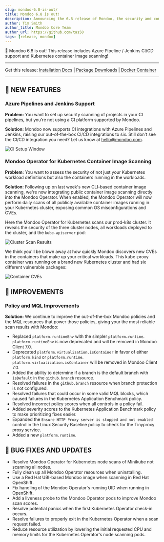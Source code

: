 ```yaml
---
slug: mondoo-6.8-is-out/
title: Mondoo 6.8 is out!
description: Announcing the 6.8 release of Mondoo, the security and compliance platform that prioritizes risks that matter most in your infrastructure.
author: Tim Smith
author_title: Mondoo Core Team
author_url: https://github.com/tas50
tags: [release, mondoo]
---
```


🥳 Mondoo 6.8 is out! This release includes Azure Pipeline / Jenkins CI/CD support and Kubernetes container image scanning!

---

Get this release: [Installation Docs](/cnspec/) | [Package Downloads](https://releases.mondoo.com/mondoo/) | [Docker Container](https://hub.docker.com/r/mondoo/client)

---

## 🎉 NEW FEATURES

### Azure Pipelines and Jenkins Support

**Problem:** You want to set up security scanning of projects in your CI pipelines, but you're not using a CI platform supported by Mondoo.

**Solution:** Mondoo now supports CI integrations with Azure Pipelines and Jenkins, raising our out-of-the-box CI/CD integrations to six. Still don't see the CI/CD integration you need? Let us know at hello@mondoo.com.

![CI Setup Window](/img/releases/2022-07-26-mondoo-6.8-is-out/ci_setup_window.png)

### Mondoo Operator for Kubernetes Container Image Scanning

**Problem:** You want to assess the security of not just your Kubernetes workload definitions but also the containers running in the workloads.

**Solution:** Following up on last week's new CLI-based container image scanning, we're now integrating public container image scanning directly into the Mondoo Operator. When enabled, the Mondoo Operator will now perform daily scans of all publicly available container images running in your Kubernetes cluster, exposing common OS misconfigurations and CVEs.

Here the Mondoo Operator for Kubernetes scans our prod-k8s cluster. It reveals the security of the three cluster nodes, all workloads deployed to the cluster, and the `kube-apiserver` pod:

![Cluster Scan Results](/img/releases/2022-07-26-mondoo-6.8-is-out/cluster_scan_results.png)

We think you'll be blown away at how quickly Mondoo discovers new CVEs in the containers that make up your critical workloads. This kube-proxy container was running on a brand new Kubernetes cluster and had six different vulnerable packages:

![Container CVEs](/img/releases/2022-07-26-mondoo-6.8-is-out/container_cves.png)

## 🧹 IMPROVEMENTS

### Policy and MQL Improvements

**Solution:** We continue to improve the out-of-the-box Mondoo policies and the MQL resources that power those policies, giving your the most reliable scan results with Mondoo:

- Replaced `platform.runtimeEnv` with the simpler `platform.runtime`. `platform.runtimeEnv` is now deprecated and will be removed in Mondoo Client 7.0.
- Deprecated `platform.virtualization.isContainer` in favor of either `platform.kind` or `platform.runtime`. `platform.virtualization.isContainer` will be removed in Mondoo Client 7.0.
- Added the ability to determine if a branch is the default branch with `isDefault` in the `github.branch` resource.
- Resolved failures in the `github.branch` resource when branch protection is not configured.
- Resolved failures that could occur in some valid MQL blocks, which caused failures in the Kubernetes Application Benchmark policy.
- Resolved incorrect policy scores when all controls in a policy fail.
- Added severity scores to the Kubernetes Application Benchmark policy to make prioritizing fixes easier.
- Expanded the `Ensure HTTP Proxy server is stopped and not enabled` control in the Linux Security Baseline policy to check for the Tinyproxy proxy service.
- Added a new `platform.runtime`.

## 🐛 BUG FIXES AND UPDATES

- Resolve Mondoo Operator for Kubernetes node scans of Minikube not scanning all nodes.
- Fully clean up all Mondoo Operator resources when uninstalling.
- Use a Red Hat UBI-based Mondoo image when scanning in Red Hat OpenShift.
- Fix handling of the Mondoo Operator's running UID when running in OpenShift.
- Add a liveness probe to the Mondoo Operator pods to improve Mondoo scan scores.
- Resolve potential panics when the first Kubernetes Operator check-in occurs.
- Resolve failures to properly exit in the Kubernetes Operator when a scan request failed.
- Reduce resource utilization by lowering the initial requested CPU and memory limits for the Kubernetes Operator's node scanning pods.
